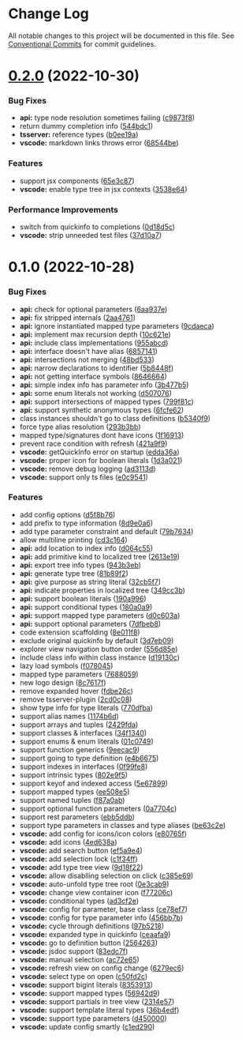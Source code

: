 # Change Log

All notable changes to this project will be documented in this file.
See [Conventional Commits](https://conventionalcommits.org) for commit guidelines.

# [0.2.0](https://github.com/mxsdev/ts-expand-type/compare/v0.1.0...v0.2.0) (2022-10-30)

### Bug Fixes

-   **api:** type node resolution sometimes failing ([c9873f8](https://github.com/mxsdev/ts-expand-type/commit/c9873f8368dea2fc715fd78ee7cda9bda892b214))
-   return dummy completion info ([544bdc1](https://github.com/mxsdev/ts-expand-type/commit/544bdc149b7d4e7d5f44048749ebf3ce834c829b))
-   **tsserver:** reference types ([b0ee19a](https://github.com/mxsdev/ts-expand-type/commit/b0ee19a4de53449c559aadd9717f41ee7392f7a5))
-   **vscode:** markdown links throws error ([68544be](https://github.com/mxsdev/ts-expand-type/commit/68544be6401ea6d06fca53a785672543276c9068))

### Features

-   support jsx components ([65e3c87](https://github.com/mxsdev/ts-expand-type/commit/65e3c87d2f6b8017265bd455265056b06bb0e1db))
-   **vscode:** enable type tree in jsx contexts ([3538e64](https://github.com/mxsdev/ts-expand-type/commit/3538e64b3676abff27c388ff89e4b80bb703cb3d))

### Performance Improvements

-   switch from quickinfo to completions ([0d18d5c](https://github.com/mxsdev/ts-expand-type/commit/0d18d5cd4538d04c94a94da7452754f695cfacf9))
-   **vscode:** strip unneeded test files ([37d10a7](https://github.com/mxsdev/ts-expand-type/commit/37d10a76e615ef4743acbecc62341958e78fc7be))

# 0.1.0 (2022-10-28)

### Bug Fixes

-   **api:** check for optional parameters ([6aa937e](https://github.com/mxsdev/ts-expand-type/commit/6aa937eeea972729303e95bc5b3ffcd63cab3f81))
-   **api:** fix stripped internals ([2aa4761](https://github.com/mxsdev/ts-expand-type/commit/2aa4761af5950393115cb14ef3445291173d6436))
-   **api:** ignore instantiated mapped type parameters ([9cdaeca](https://github.com/mxsdev/ts-expand-type/commit/9cdaeca85c7cb6b618de74d1e54bfe37e84e01cf))
-   **api:** implement max recursion depth ([10c621e](https://github.com/mxsdev/ts-expand-type/commit/10c621e5af85e65716524822b621ee48c728d6af))
-   **api:** include class implementations ([955abcd](https://github.com/mxsdev/ts-expand-type/commit/955abcd270a9af22c25d832de60fe4289b8a4fc9))
-   **api:** interface doesn't have alias ([6857141](https://github.com/mxsdev/ts-expand-type/commit/6857141eac4062088e31593906bd8e7a683d40e2))
-   **api:** intersections not merging ([48bd533](https://github.com/mxsdev/ts-expand-type/commit/48bd5336cc69d7310032deab13bd9a58604130b0))
-   **api:** narrow declarations to identifier ([5b8448f](https://github.com/mxsdev/ts-expand-type/commit/5b8448f4f3afdf7b827fbdf833d446040731fa3a))
-   **api:** not getting interface symbols ([8646664](https://github.com/mxsdev/ts-expand-type/commit/8646664b0b7f5217e3659b3e8b33470bdce4dcb7))
-   **api:** simple index info has parameter info ([3b477b5](https://github.com/mxsdev/ts-expand-type/commit/3b477b587d1342f2fe79f5d3061b37fb879bf249))
-   **api:** some enum literals not working ([d507076](https://github.com/mxsdev/ts-expand-type/commit/d507076adcbcfe414818e8a46dbb736bbfe3907e))
-   **api:** support intersections of mapped types ([799f81c](https://github.com/mxsdev/ts-expand-type/commit/799f81c2883464a231aacb9841215a01e83ca5b2))
-   **api:** support synthetic anonymous types ([6fcfe62](https://github.com/mxsdev/ts-expand-type/commit/6fcfe62c358f81969efa44c6889323a8bbc18266))
-   class instances shouldn't go to class definitions ([b5340f9](https://github.com/mxsdev/ts-expand-type/commit/b5340f9247392fdef65d143ced9b116e4b776b8a))
-   force type alias resolution ([293b3bb](https://github.com/mxsdev/ts-expand-type/commit/293b3bb8f7df0dc5eddf08dc936cbd3dd041467c))
-   mapped type/signatures dont have icons ([1f16913](https://github.com/mxsdev/ts-expand-type/commit/1f169138911c83b8c3e4cf604a22fb48ab1ef247))
-   prevent race condition with refresh ([421a9f9](https://github.com/mxsdev/ts-expand-type/commit/421a9f962f610fe7ba8fd0d3eeb63e939248bd14))
-   **vscode:** getQuickInfo error on startup ([edda36a](https://github.com/mxsdev/ts-expand-type/commit/edda36a0e06d1900d3b490dc23240237355c6b39))
-   **vscode:** proper icon for boolean literals ([1d3a021](https://github.com/mxsdev/ts-expand-type/commit/1d3a0214192c94060e07187aba8ac6dba254a242))
-   **vscode:** remove debug logging ([ad3113d](https://github.com/mxsdev/ts-expand-type/commit/ad3113d8bac5656f468d33f47b3813080330ca8f))
-   **vscode:** support only ts files ([e0c9541](https://github.com/mxsdev/ts-expand-type/commit/e0c9541799317dfb33d16a8fa16a5c3fbe1b06c9))

### Features

-   add config options ([d5f8b76](https://github.com/mxsdev/ts-expand-type/commit/d5f8b7639a7dc468d32775230a59c0733c1c14f2))
-   add prefix to type information ([8d9e0a6](https://github.com/mxsdev/ts-expand-type/commit/8d9e0a62ececb9518be0c0ed478e9b9feac70cb5))
-   add type parameter constraint and default ([79b7634](https://github.com/mxsdev/ts-expand-type/commit/79b763450972d9f38dc7c8262e70386fd513ebc3))
-   allow multiline printing ([cd3c164](https://github.com/mxsdev/ts-expand-type/commit/cd3c164bcecb282a971802b5f90ac88787ac5739))
-   **api:** add location to index info ([d064c55](https://github.com/mxsdev/ts-expand-type/commit/d064c553484437b66d989ccca246da7fa67a1a25))
-   **api:** add primitive kind to localized tree ([2613e19](https://github.com/mxsdev/ts-expand-type/commit/2613e191a8b6d97c45041bfc5ddd036905f5dd67))
-   **api:** export tree info types ([943b3eb](https://github.com/mxsdev/ts-expand-type/commit/943b3ebb6ec2f5b34db0a273389b7a43cb9bec32))
-   **api:** generate type tree ([81b89f2](https://github.com/mxsdev/ts-expand-type/commit/81b89f2f4acf0bfe557d2c0423f9200f9d833546))
-   **api:** give purpose as string literal ([32cb5f7](https://github.com/mxsdev/ts-expand-type/commit/32cb5f79dcbce37ced4766a1d252b5c856b0be38))
-   **api:** indicate properties in localized tree ([349cc3b](https://github.com/mxsdev/ts-expand-type/commit/349cc3b071dde70bcc3660ae146d46658fa8a517))
-   **api:** support boolean literals ([190a996](https://github.com/mxsdev/ts-expand-type/commit/190a9962aef42b71fa694e40e597acc873a06523))
-   **api:** support conditional types ([180a0a9](https://github.com/mxsdev/ts-expand-type/commit/180a0a9b71de0b7a5e2bd67a06505ea96e277d12))
-   **api:** support mapped type parameters ([d0c603a](https://github.com/mxsdev/ts-expand-type/commit/d0c603a2075adfe65033bd16a67133640eec8352))
-   **api:** support optional parameters ([7dfbeb8](https://github.com/mxsdev/ts-expand-type/commit/7dfbeb86c7e38b86211d4bd12c72fdefda718d03))
-   code extension scaffolding ([8e011f8](https://github.com/mxsdev/ts-expand-type/commit/8e011f808ad2d8e7e71fa874664e0c8a5eb88b72))
-   exclude original quickinfo by default ([3d7eb09](https://github.com/mxsdev/ts-expand-type/commit/3d7eb09a74a0d70ca4cc16f558b282a6798fac4f))
-   explorer view navigation button order ([556d85e](https://github.com/mxsdev/ts-expand-type/commit/556d85ea13262b82158e52cb1d04fbf27cda0c50))
-   include class info within class instance ([d19130c](https://github.com/mxsdev/ts-expand-type/commit/d19130cd865f9214b2737353c50c36adc71c8ad4))
-   lazy load symbols ([f078045](https://github.com/mxsdev/ts-expand-type/commit/f0780452a722da283a2bce8107e79fe23b4dc1fd))
-   mapped type parameters ([7688059](https://github.com/mxsdev/ts-expand-type/commit/76880597ac5ad4fd1f1d60cfb239d8d29f942616))
-   new logo design ([8c7617f](https://github.com/mxsdev/ts-expand-type/commit/8c7617f5b40453b77f41ee03740bacc2dc45976c))
-   remove expanded hover ([fdbe26c](https://github.com/mxsdev/ts-expand-type/commit/fdbe26c4a10d39e6ad83bf4926830e8cec23dc32))
-   remove tsserver-plugin ([2cd0c08](https://github.com/mxsdev/ts-expand-type/commit/2cd0c08a39e9328842df44fa3496ea77698cc1a2))
-   show type info for type literals ([770dfba](https://github.com/mxsdev/ts-expand-type/commit/770dfba77aa8265927785aac7e8e76006eee7303))
-   support alias names ([1174b6d](https://github.com/mxsdev/ts-expand-type/commit/1174b6dba6579dc4606b06054763bd8f3c2c4a32))
-   support arrays and tuples ([2429fda](https://github.com/mxsdev/ts-expand-type/commit/2429fdac148a5c8c32843fd19a214c283d952e35))
-   support classes & interfaces ([34f1340](https://github.com/mxsdev/ts-expand-type/commit/34f134059680c956b6051bfc05fa71f0db0b2fb7))
-   support enums & enum literals ([01c0749](https://github.com/mxsdev/ts-expand-type/commit/01c074979abd3870bcb0e47c987a0fac26211439))
-   support function generics ([9eecac9](https://github.com/mxsdev/ts-expand-type/commit/9eecac908c20e514dfab1b98b26111649872026c))
-   support going to type definition ([e4b6675](https://github.com/mxsdev/ts-expand-type/commit/e4b66757d7157cd485876b43fca382007c4406e7))
-   support indexes in interfaces ([0f99fe8](https://github.com/mxsdev/ts-expand-type/commit/0f99fe8cad5a5843483b4b402383284833bb6809))
-   support intrinsic types ([802e9f5](https://github.com/mxsdev/ts-expand-type/commit/802e9f512139c8c0859c9293aecabf40ac8a7fd4))
-   support keyof and indexed access ([5e67899](https://github.com/mxsdev/ts-expand-type/commit/5e6789924cd2d0184e3462645a3fe3ff3a6fd0d0))
-   support mapped types ([ee508e5](https://github.com/mxsdev/ts-expand-type/commit/ee508e5afe96e08dc04aec4dbd550cbc4e4a7173))
-   support named tuples ([f87a0ab](https://github.com/mxsdev/ts-expand-type/commit/f87a0ab285609ab56f81fd5696a2fa4b8e012bad))
-   support optional function parameters ([0a7704c](https://github.com/mxsdev/ts-expand-type/commit/0a7704ccb882ed35e596b4221d22373a44b5fe9b))
-   support rest parameters ([ebb5ddb](https://github.com/mxsdev/ts-expand-type/commit/ebb5ddba158f797dc73e171eef92141cbfe19e78))
-   support type parameters in classes and type aliases ([be63c2e](https://github.com/mxsdev/ts-expand-type/commit/be63c2e01439c77c6e682618288d456e7aeea1ef))
-   **vscode:** add config for icons/icon colors ([e80765f](https://github.com/mxsdev/ts-expand-type/commit/e80765fcd0735e0f84aafd993fbde03835d70257))
-   **vscode:** add icons ([4ed638a](https://github.com/mxsdev/ts-expand-type/commit/4ed638ac0b4684253ce0ff9967d243303b9c30a2))
-   **vscode:** add search button ([ef5a9e4](https://github.com/mxsdev/ts-expand-type/commit/ef5a9e4ba83ab428c9d0d4c0f97ce3ac974de5da))
-   **vscode:** add selection lock ([c1f34ff](https://github.com/mxsdev/ts-expand-type/commit/c1f34ff9f1f1c4a3668966d6fcfa640c2312f242))
-   **vscode:** add type tree view ([9d18f22](https://github.com/mxsdev/ts-expand-type/commit/9d18f220404cf68259ac34226eef0ad5a5c4627c))
-   **vscode:** allow disablling selection on click ([c385e69](https://github.com/mxsdev/ts-expand-type/commit/c385e69bd775017b52b302dadc8de405d98b9c47))
-   **vscode:** auto-unfold type tree root ([0e3cab9](https://github.com/mxsdev/ts-expand-type/commit/0e3cab9b1eb08942ac42d7a3b2fe85f7a280b264))
-   **vscode:** change view container icon ([f77206c](https://github.com/mxsdev/ts-expand-type/commit/f77206c4ae2f8adf9b17f9688406bfe5d2b76f66))
-   **vscode:** conditional types ([ad3cf2e](https://github.com/mxsdev/ts-expand-type/commit/ad3cf2e34e55c12dedb3b230e08efff72d83a820))
-   **vscode:** config for parameter, base class ([ce78ef7](https://github.com/mxsdev/ts-expand-type/commit/ce78ef7e78b60f23037b13c19464a0d4dada3011))
-   **vscode:** config for type parameter info ([456bb7b](https://github.com/mxsdev/ts-expand-type/commit/456bb7bd186aadb523019f724ac8919d1cb06ab5))
-   **vscode:** cycle through definitions ([97b5218](https://github.com/mxsdev/ts-expand-type/commit/97b521898a8bbceec624d3c60526dd155e67c9b2))
-   **vscode:** expanded type in quickinfo ([ceaafa9](https://github.com/mxsdev/ts-expand-type/commit/ceaafa9b04efe208e0ad9a2ff5c47d0d17a60847))
-   **vscode:** go to definition button ([2564263](https://github.com/mxsdev/ts-expand-type/commit/2564263ed34123cac39ea203a69593c524bc82dd))
-   **vscode:** jsdoc support ([83edc7f](https://github.com/mxsdev/ts-expand-type/commit/83edc7f120d244f6b1f667d2ad6f80e1747a581c))
-   **vscode:** manual selection ([ac72e65](https://github.com/mxsdev/ts-expand-type/commit/ac72e65150d49c11f4f04d1946e9205a4521f459))
-   **vscode:** refresh view on config change ([6279ec6](https://github.com/mxsdev/ts-expand-type/commit/6279ec601da481fc2d52adac3e4076bb77c5cb9b))
-   **vscode:** select type on open ([c50fd2c](https://github.com/mxsdev/ts-expand-type/commit/c50fd2c540c73c8e4e3f8e04cf28d8b1a935f7e5))
-   **vscode:** support bigint literals ([8353913](https://github.com/mxsdev/ts-expand-type/commit/8353913670425608351b2a8110bdfa83c284cbdb))
-   **vscode:** support mapped types ([56942d9](https://github.com/mxsdev/ts-expand-type/commit/56942d927cbf86d3b54aa175f65add9afecdc4d3))
-   **vscode:** support partials in tree view ([2314e57](https://github.com/mxsdev/ts-expand-type/commit/2314e57583c26e60485d6535ec0c1776b2a80efa))
-   **vscode:** support template literal types ([36b4edf](https://github.com/mxsdev/ts-expand-type/commit/36b4edf24b761b59734029d9f1232d489e0c8e1a))
-   **vscode:** support type parameters ([d450000](https://github.com/mxsdev/ts-expand-type/commit/d450000afed19498eb4c1882529e67cfc43eee28))
-   **vscode:** update config smartly ([c1ed290](https://github.com/mxsdev/ts-expand-type/commit/c1ed290b71b977e36be2c7266d9486c4b44a64f8))
